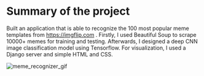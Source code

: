 # Summary of the project
 
 Built an application that is able to recognize the 100 most popular meme templates from https://imgflip.com .
 Firstly, I used Beautiful Soup to scrape 10000+ memes for training and testing. Afterwards, I designed a deep CNN image classification model using Tensorflow. For visualization, I used a Django server and simple HTML and CSS.
 
![meme_recognizer_gif](https://user-images.githubusercontent.com/75032781/206681437-d61e5882-f89f-46aa-b7bf-1e722cfa4af1.gif)
